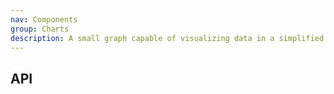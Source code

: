 ```yaml
---
nav: Components
group: Charts
description: A small graph capable of visualizing data in a simplified form.
---
```


<code src="./demos/index.tsx" center></code>

## API

<API></API>
